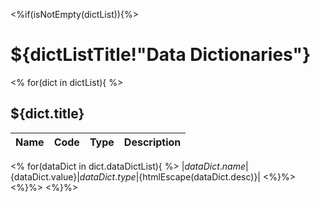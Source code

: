 <%if(isNotEmpty(dictList)){%>
# ${dictListTitle!"Data Dictionaries"}
<%
for(dict in dictList){
%>
## ${dict.title}

| Name | Code | Type | Description |
|------|------|------|-------------|
<%
for(dataDict in dict.dataDictList){
%>
|${dataDict.name}|${dataDict.value}|${dataDict.type}|${htmlEscape(dataDict.desc)}|
<%}%>
<%}%>
<%}%>
